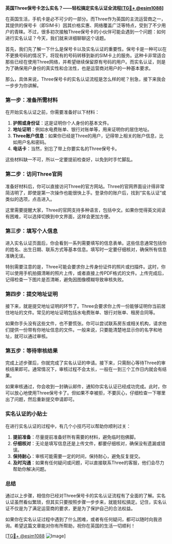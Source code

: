 **英国Three保号卡怎么实名？——轻松搞定实名认证全流程[[TG💪+ @esim1088](https://t.me/s/esim1088)]**

在英国生活，手机卡是必不可少的一部分。而Three作为英国的主流运营商之一，其提供的保号卡（即SIM卡）因其价格实惠、网络覆盖广泛等特点，受到了不少用户的青睐。不过，很多初次接触Three保号卡的小伙伴可能会遇到一个问题：如何进行实名认证？今天，我们就来详细聊聊这个话题。

首先，我们先了解一下什么是保号卡以及实名认证的重要性。保号卡是一种可以在不更换号码的情况下，将现有的号码转移到新的SIM卡上的服务。这种卡非常适合那些已经在使用Three网络，并希望继续保留原有号码的用户。而实名认证，则是为了确保用户身份的真实性和合法性，也是运营商对用户的一种基本要求。

那么，具体来说，Three保号卡的实名认证流程是怎么样的呢？别急，接下来我会一步步为你讲解。

### 第一步：准备所需材料

在开始实名认证之前，你需要准备好以下材料：

1. **护照或身份证**：这是证明你个人身份的基本文件。
2. **地址证明**：例如水电费账单、银行对账单等，用来证明你的居住地址。
3. **Three账户信息**：如果你已经是Three的用户，记得带上相关的账户信息，比如用户名和密码。
4. **电话卡**：当然，别忘了带上你要实名的Three保号卡。

这些材料缺一不可，所以一定要提前检查好，以免到时手忙脚乱。

### 第二步：访问Three官网

准备好材料后，你可以直接访问Three的官方网站。Three的官网界面设计得非常简洁明了，即使是第一次操作也能很快上手。登录你的账户后，找到“实名认证”或类似的选项，点击进入。

这里需要提醒大家，Three的官网支持多种语言，包括中文。如果你觉得英文阅读有困难，可以选择切换到中文界面，这样会更加方便。

### 第三步：填写个人信息

进入实名认证页面后，你会看到一系列需要填写的信息表单。这些信息通常包括你的姓名、出生日期、联系方式等基本信息。填写时一定要仔细核对，确保所有信息准确无误。

特别需要注意的是，Three可能会要求你上传身份证件的照片或扫描件。这时，你可以使用手机拍摄清晰的照片上传，或者直接上传PDF格式的文件。上传完成后，记得检查一下图片是否清晰，避免因图像模糊导致审核失败。

### 第四步：提交地址证明

接下来，就是提交地址证明的环节了。Three会要求你上传一份能够证明你当前居住地址的文件。常见的地址证明包括水电费账单、银行对账单、租房合同等。

如果你手头没有这些文件，也不要慌张。你可以尝试联系房东或相关机构，请求他们提供一份带有你地址信息的文件。一般来说，只要能清楚地显示你的名字和地址，就可以通过审核。

### 第五步：等待审核结果

完成上述步骤后，你就完成了实名认证的申请。接下来，只需耐心等待Three的审核结果即可。通常情况下，审核过程不会太长，一般在一到三个工作日内就会有结果。

如果审核通过，你会收到一封确认邮件，通知你实名认证已经成功完成。此时，你可以放心地使用Three保号卡了。但如果不幸被拒，不要灰心，仔细检查一下哪里出了问题，然后重新提交申请即可。

### 实名认证的小贴士

在进行实名认证的过程中，有几个小技巧可以帮助你顺利过关：

1. **提前准备**：尽量提前准备好所有需要的材料，避免临时抱佛脚。
2. **仔细核对**：无论是填写信息还是上传文件，都要仔细核对，确保没有遗漏或错误。
3. **保持耐心**：审核可能需要一定的时间，保持耐心，避免反复提交。
4. **及时沟通**：如果有任何疑问或问题，可以直接联系Three的客服，他们会尽力帮助你解决问题。

### 总结

通过以上步骤，相信你已经对Three保号卡的实名认证流程有了全面的了解。实名认证虽然看似繁琐，但其实只要按照步骤一步步来，就能轻松搞定。记住，实名认证不仅是为了满足运营商的要求，更是为了保护自己的合法权益。

如果你在实名认证过程中遇到了什么困难，或者有任何疑问，都可以随时向我咨询。希望这篇文章能对你有所帮助，祝你在英国的生活一切顺利！

[[TG💪+ @esim1088](https://t.me/s/esim1088) ![Image](https://i.postimg.cc/4NQfJmqS/Snipaste-2025-05-13-00-14-12.png)]
